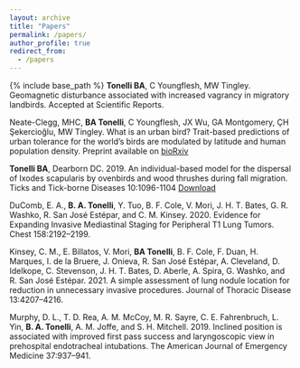 ```yaml
---
layout: archive
title: "Papers"
permalink: /papers/
author_profile: true
redirect_from:
  - /papers
---
```


{% include base_path %}
**Tonelli BA**, C Youngflesh, MW Tingley. Geomagnetic disturbance associated with increased vagrancy in migratory landbirds. Accepted at Scientific Reports.

Neate-Clegg, MHC, **BA Tonelli**, C Youngflesh, JX Wu, GA Montgomery, ÇH Şekercioğlu, MW Tingley. What is an urban bird? Trait-based predictions of urban tolerance for the world’s birds are modulated by latitude and human population density. Preprint available on [bioRxiv](https://www.biorxiv.org/content/10.1101/2022.10.28.514262v1)

**Tonelli BA**, Dearborn DC. 2019.  An individual-based model for the dispersal of Ixodes scapularis by ovenbirds and wood thrushes during fall migration.  Ticks and Tick-borne Diseases 10:1096-1104 [Download](http://bentonelli.github.io/files/T_D_2018.pdf)

DuComb, E. A., **B. A. Tonelli**, Y. Tuo, B. F. Cole, V. Mori, J. H. T. Bates, G. R. Washko, R. San José Estépar, and C. M. Kinsey. 2020. Evidence for Expanding Invasive Mediastinal Staging for Peripheral T1 Lung Tumors. Chest 158:2192–2199.

Kinsey, C. M., E. Billatos, V. Mori, **BA Tonelli**, B. F. Cole, F. Duan, H. Marques, I. de la Bruere, J. Onieva, R. San José Estépar, A. Cleveland, D. Idelkope, C. Stevenson, J. H. T. Bates, D. Aberle, A. Spira, G. Washko, and R. San José Estépar. 2021. A simple assessment of lung nodule location for reduction in unnecessary invasive procedures. Journal of Thoracic Disease 13:4207–4216.

Murphy, D. L., T. D. Rea, A. M. McCoy, M. R. Sayre, C. E. Fahrenbruch, L. Yin, **B. A. Tonelli**, A. M. Joffe, and S. H. Mitchell. 2019. Inclined position is associated with improved first pass success and laryngoscopic view in prehospital endotracheal intubations. The American Journal of Emergency Medicine 37:937–941.
